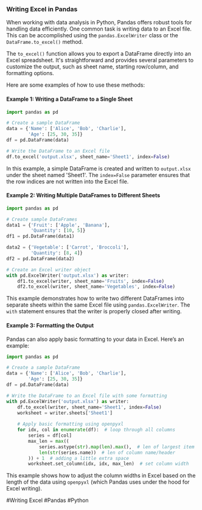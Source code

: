 ### Writing Excel in Pandas

When working with data analysis in Python, Pandas offers robust tools for handling data efficiently. One common task is writing data to an Excel file. This can be accomplished using the `pandas.ExcelWriter` class or the `DataFrame.to_excel()` method.

The `to_excel()` function allows you to export a DataFrame directly into an Excel spreadsheet. It's straightforward and provides several parameters to customize the output, such as sheet name, starting row/column, and formatting options.

Here are some examples of how to use these methods:

#### Example 1: Writing a DataFrame to a Single Sheet

```python
import pandas as pd

# Create a sample DataFrame
data = {'Name': ['Alice', 'Bob', 'Charlie'],
        'Age': [25, 30, 35]}
df = pd.DataFrame(data)

# Write the DataFrame to an Excel file
df.to_excel('output.xlsx', sheet_name='Sheet1', index=False)
```

In this example, a simple DataFrame is created and written to `output.xlsx` under the sheet named 'Sheet1'. The `index=False` parameter ensures that the row indices are not written into the Excel file.

#### Example 2: Writing Multiple DataFrames to Different Sheets

```python
import pandas as pd

# Create sample DataFrames
data1 = {'Fruit': ['Apple', 'Banana'],
         'Quantity': [10, 5]}
df1 = pd.DataFrame(data1)

data2 = {'Vegetable': ['Carrot', 'Broccoli'],
         'Quantity': [8, 4]}
df2 = pd.DataFrame(data2)

# Create an Excel writer object
with pd.ExcelWriter('output.xlsx') as writer:
    df1.to_excel(writer, sheet_name='Fruits', index=False)
    df2.to_excel(writer, sheet_name='Vegetables', index=False)
```

This example demonstrates how to write two different DataFrames into separate sheets within the same Excel file using `pandas.ExcelWriter`. The `with` statement ensures that the writer is properly closed after writing.

#### Example 3: Formatting the Output

Pandas can also apply basic formatting to your data in Excel. Here’s an example:

```python
import pandas as pd

# Create a sample DataFrame
data = {'Name': ['Alice', 'Bob', 'Charlie'],
        'Age': [25, 30, 35]}
df = pd.DataFrame(data)

# Write the DataFrame to an Excel file with some formatting
with pd.ExcelWriter('output.xlsx') as writer:
    df.to_excel(writer, sheet_name='Sheet1', index=False)
    worksheet = writer.sheets['Sheet1']
    
    # Apply basic formatting using openpyxl
    for idx, col in enumerate(df):  # loop through all columns
        series = df[col]
        max_len = max((
            series.astype(str).map(len).max(),  # len of largest item
            len(str(series.name))  # len of column name/header
        )) + 1  # adding a little extra space
        worksheet.set_column(idx, idx, max_len)  # set column width
```

This example shows how to adjust the column widths in Excel based on the length of the data using `openpyxl` (which Pandas uses under the hood for Excel writing).

#Writing Excel #Pandas #Python